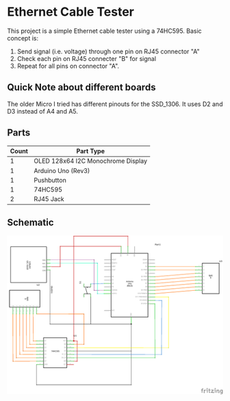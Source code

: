 # Ethernet Cable Tester

This project is a simple Ethernet cable tester using a 74HC595.  Basic concept is:
1. Send signal (i.e. voltage) through one pin on RJ45 connector "A"
2. Check each pin on RJ45 connecter "B" for signal
3. Repeat for all pins on connector "A".

## Quick Note about different boards
The older Micro I tried has different pinouts for the SSD_1306.  It uses D2 and D3 instead of A4 and A5.

## Parts 
<table>
  <thead>
	<tr>
    <th>Count</th>
    <th>Part Type</th>
    </tr>
  </thead>
  <tbody>
<tr>
    <td>1</td>
    <td>OLED 128x64 I2C Monochrome Display</td>
</tr><tr>
    <td>1</td>
    <td>Arduino Uno (Rev3)</td>
</tr><tr>
    <td>1</td>
    <td>Pushbutton</td>
</tr><tr>
    <td>1</td>
    <td>74HC595</td>
</tr><tr>
    <td>2</td>
    <td>RJ45 Jack</td>
</tr>
  </tbody>
</table>

## Schematic
![Image](./cable_tester_schem.png)
